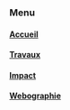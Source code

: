 ### Menu

#### [Accueil](index.html "Accueil du site internet")

#### [Travaux](fichier1.html "Travaux réaliser par : ")

#### [Impact](fichier2.html "Impact sur le reste du monde")

#### [Webographie](fichier3.html "Webographie du site internet")
